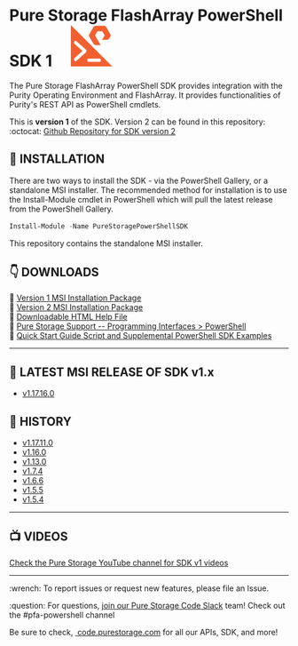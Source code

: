 
# Pure Storage FlashArray PowerShell SDK 1 &nbsp;&nbsp;&nbsp; <img src="/images/pure_powershell_sdk.png">

The Pure Storage FlashArray PowerShell SDK provides integration with the Purity Operating Environment and FlashArray. It provides functionalities of Purity's REST API as PowerShell cmdlets.

This is __version 1__ of the SDK. Version 2 can be found in this repository:<br>
:octocat: [Github Repository for SDK version 2](https://www.github.com/PureStorage-Connect/PowerShellSDK2)


## :floppy_disk: INSTALLATION
There are two ways to install the SDK - via the PowerShell Gallery, or a standalone MSI installer. The recommended method for installation is to use the Install-Module cmdlet in PowerShell which will pull the latest release from the PowerShell Gallery.
```powershell
Install-Module -Name PureStoragePowerShellSDK
```
This repository contains the standalone MSI installer.

## :point_down: DOWNLOADS
:small_orange_diamond: [Version 1 MSI Installation Package](https://github.com/PureStorage-Connect/PowerShellSDK/blob/master/PureStoragePowerShellSDKInstaller.msi)<br>
:small_orange_diamond:  [Version 2 MSI Installation Package](https://github.com/PureStorage-Connect/PowerShellSDK/blob/master/PureStoragePowerShellSDKInstaller.msi)<br>
:small_orange_diamond:   [Downloadable HTML Help File](https://github.com/PureStorage-Connect/PowerShellSDK/blob/master/PureStoragePowerShellSDK-Help.html)<br>
:small_orange_diamond:  [Pure Storage Support -- Programming Interfaces > PowerShell](https://support.purestorage.com/Solutions/Microsoft_Platform_Guide/a_Windows_PowerShell)<br>
:small_orange_diamond:  [Quick Start Guide Script and Supplemental PowerShell SDK Examples](https://github.com/PureStorage-Connect/PowerShellSDK/blob/master/SDK-Examples.ps1)

<!-- wp:separator -->
<hr class="wp-block-separator"/>
<!-- /wp:separator -->

## :rocket: LATEST MSI RELEASE OF SDK v1.x
* [v1.17.16.0](https://github.com/PureStorage-Connect/PowerShellSDK/releases/tag/v1.17.16.0)

## :date: HISTORY
* [v1.17.11.0](https://github.com/PureStorage-Connect/PowerShellSDK/releases/tag/v1.17.11)
* [v1.16.0](https://github.com/PureStorage-Connect/PowerShellSDK/releases/tag/v1.16)
* [v1.13.0](https://github.com/PureStorage-Connect/PowerShellSDK/releases/tag/v1.13)
* [v1.7.4](https://github.com/PureStorage-Connect/PowerShellSDK/releases/tag/v1.7.4.0)
* [v1.6.6](https://github.com/PureStorage-Connect/PowerShellSDK/releases/tag/v1.6.6.0)
* [v1.5.5](https://github.com/PureStorage-Connect/PowerShellSDK/releases/tag/v1.5.5.0)
* [v1.5.4](https://github.com/PureStorage-Connect/PowerShellSDK/releases/tag/v1.5.4.0)


<!-- wp:separator -->
<hr class="wp-block-separator"/>
<!-- /wp:separator -->

## :tv: VIDEOS <br>
[Check the Pure Storage YouTube channel for SDK v1 videos](https://www.youtube.com/user/purestorage)
<!-- wp:paragraph -->

<!-- wp:separator -->
<hr class="wp-block-separator"/>
<!-- /wp:separator -->
<p>:wrench: To report issues or request new features, please file an Issue.</p>
<!-- /wp:paragraph -->

<!-- wp:paragraph -->
<p>:question: For questions,&nbsp;<a href="https://codeinvite.purestorage.com/">join our Pure Storage Code Slack</a>&nbsp;team! Check out the #pfa-powershell channel</p>
<!-- /wp:paragraph -->

<!-- wp:paragraph -->
<p>Be sure to check,&nbsp;<a href="https://code.purestorage.com/"> code.purestorage.com</a> for all our APIs, SDK, and more!</p>
<!-- /wp:paragraph -->
